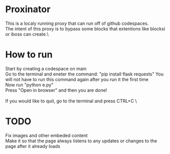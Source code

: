 # Proxinator
This is a localy running proxy that can run off of github codespaces. \
The intent of this proxy is to bypass some blocks that extentions like blocksi or iboss can create.\
# How to run
Start by creating a codespace on main \
Go to the terminal and eneter the command: "pip install flask requests" You will not have to run this command again after you run it the first time\
Now run "python e.py"\
Press "Open in browser" and then you are done!\
\
If you would like to quit, go to the terminal and press CTRL+C
\
# TODO
Fix images and other embeded content\
Make it so that the page always listens to any updates or changes to the page after it already loads
